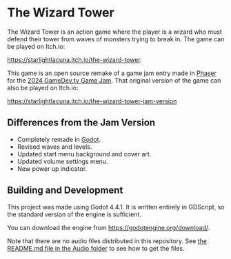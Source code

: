 # The Wizard Tower

The Wizard Tower is an action game where the player is a wizard who must defend their tower from waves of monsters trying to break in. The game can be played on Itch.io:

https://starlightlacuna.itch.io/the-wizard-tower.

This game is an open source remake of a game jam entry made in [Phaser](https://phaser.io/) for the [2024 GameDev.tv Game Jam](https://itch.io/jam/gamedevtv-jam-2024). That original version of the game can also be played on Itch.io:

https://starlightlacuna.itch.io/the-wizard-tower-jam-version

## Differences from the Jam Version

* Completely remade in [Godot](https://godotengine.org/).
* Revised waves and levels.
* Updated start menu background and cover art.
* Updated volume settings menu.
* New power up indicator.

## Building and Development

This project was made using Godot 4.4.1. It is written entirely in GDScript, so the standard  version of the engine is sufficient.

You can download the engine from https://godotengine.org/download/. 

Note that there are no audio files distributed in this repository. See [the README.md file in the Audio folder](/Source/Assets/Audio/README.md) to see how to get the files.